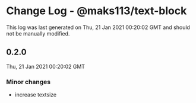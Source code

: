 # Change Log - @maks113/text-block

This log was last generated on Thu, 21 Jan 2021 00:20:02 GMT and should not be manually modified.

## 0.2.0
Thu, 21 Jan 2021 00:20:02 GMT

### Minor changes

- increase textsize

